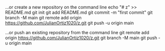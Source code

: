 …or create a new repository on the command line
echo "# z" >> README.md
git init
git add README.md
git commit -m "first commit"
git branch -M main
git remote add origin https://github.com/JulianOrtiz1020/z.git
git push -u origin main




…or push an existing repository from the command line
git remote add origin https://github.com/JulianOrtiz1020/z.git
git branch -M main
git push -u origin main